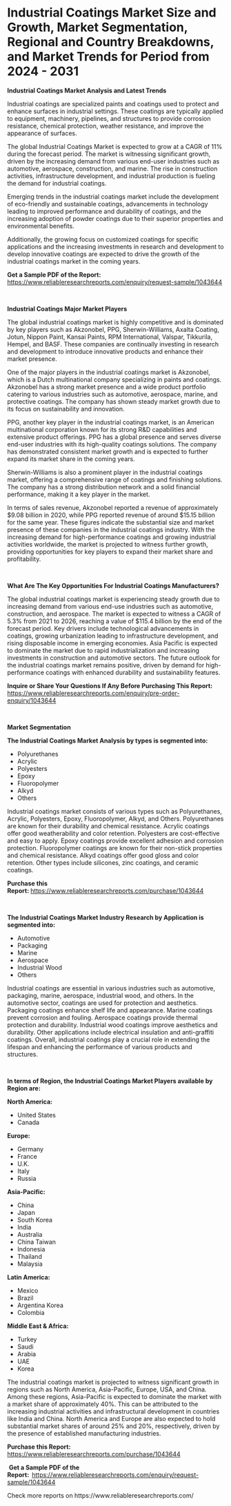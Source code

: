 <p><h1>Industrial Coatings Market Size and Growth, Market Segmentation, Regional and Country Breakdowns, and Market Trends for Period from 2024 -  2031</h1></p><p><strong>Industrial Coatings Market Analysis and Latest Trends</strong></p>
<p><p>Industrial coatings are specialized paints and coatings used to protect and enhance surfaces in industrial settings. These coatings are typically applied to equipment, machinery, pipelines, and structures to provide corrosion resistance, chemical protection, weather resistance, and improve the appearance of surfaces.</p><p>The global Industrial Coatings Market is expected to grow at a CAGR of 11% during the forecast period. The market is witnessing significant growth, driven by the increasing demand from various end-user industries such as automotive, aerospace, construction, and marine. The rise in construction activities, infrastructure development, and industrial production is fueling the demand for industrial coatings.</p><p>Emerging trends in the industrial coatings market include the development of eco-friendly and sustainable coatings, advancements in technology leading to improved performance and durability of coatings, and the increasing adoption of powder coatings due to their superior properties and environmental benefits.</p><p>Additionally, the growing focus on customized coatings for specific applications and the increasing investments in research and development to develop innovative coatings are expected to drive the growth of the industrial coatings market in the coming years.</p></p>
<p><strong>Get a Sample PDF of the Report:&nbsp;</strong> <a href="https://www.reliableresearchreports.com/enquiry/request-sample/1043644">https://www.reliableresearchreports.com/enquiry/request-sample/1043644</a></p>
<p>&nbsp;</p>
<p><strong>Industrial Coatings Major Market Players</strong></p>
<p><p>The global industrial coatings market is highly competitive and is dominated by key players such as Akzonobel, PPG, Sherwin-Williams, Axalta Coating, Jotun, Nippon Paint, Kansai Paints, RPM International, Valspar, Tikkurila, Hempel, and BASF. These companies are continually investing in research and development to introduce innovative products and enhance their market presence.</p><p>One of the major players in the industrial coatings market is Akzonobel, which is a Dutch multinational company specializing in paints and coatings. Akzonobel has a strong market presence and a wide product portfolio catering to various industries such as automotive, aerospace, marine, and protective coatings. The company has shown steady market growth due to its focus on sustainability and innovation.</p><p>PPG, another key player in the industrial coatings market, is an American multinational corporation known for its strong R&D capabilities and extensive product offerings. PPG has a global presence and serves diverse end-user industries with its high-quality coatings solutions. The company has demonstrated consistent market growth and is expected to further expand its market share in the coming years.</p><p>Sherwin-Williams is also a prominent player in the industrial coatings market, offering a comprehensive range of coatings and finishing solutions. The company has a strong distribution network and a solid financial performance, making it a key player in the market.</p><p>In terms of sales revenue, Akzonobel reported a revenue of approximately $9.08 billion in 2020, while PPG reported revenue of around $15.15 billion for the same year. These figures indicate the substantial size and market presence of these companies in the industrial coatings industry. With the increasing demand for high-performance coatings and growing industrial activities worldwide, the market is projected to witness further growth, providing opportunities for key players to expand their market share and profitability.</p></p>
<p>&nbsp;</p>
<p><strong>What Are The Key Opportunities For Industrial Coatings Manufacturers?</strong></p>
<p><p>The global industrial coatings market is experiencing steady growth due to increasing demand from various end-use industries such as automotive, construction, and aerospace. The market is expected to witness a CAGR of 5.3% from 2021 to 2026, reaching a value of $115.4 billion by the end of the forecast period. Key drivers include technological advancements in coatings, growing urbanization leading to infrastructure development, and rising disposable income in emerging economies. Asia Pacific is expected to dominate the market due to rapid industrialization and increasing investments in construction and automotive sectors. The future outlook for the industrial coatings market remains positive, driven by demand for high-performance coatings with enhanced durability and sustainability features.</p></p>
<p><strong>Inquire or Share Your Questions If Any Before Purchasing This Report:</strong> <a href="https://www.reliableresearchreports.com/enquiry/pre-order-enquiry/1043644">https://www.reliableresearchreports.com/enquiry/pre-order-enquiry/1043644</a></p>
<p>&nbsp;</p>
<p><strong>Market Segmentation</strong></p>
<p><strong>The Industrial Coatings Market Analysis by types is segmented into:</strong></p>
<p><ul><li>Polyurethanes</li><li>Acrylic</li><li>Polyesters</li><li>Epoxy</li><li>Fluoropolymer</li><li>Alkyd</li><li>Others</li></ul></p>
<p><p>Industrial coatings market consists of various types such as Polyurethanes, Acrylic, Polyesters, Epoxy, Fluoropolymer, Alkyd, and Others. Polyurethanes are known for their durability and chemical resistance. Acrylic coatings offer good weatherability and color retention. Polyesters are cost-effective and easy to apply. Epoxy coatings provide excellent adhesion and corrosion protection. Fluoropolymer coatings are known for their non-stick properties and chemical resistance. Alkyd coatings offer good gloss and color retention. Other types include silicones, zinc coatings, and ceramic coatings.</p></p>
<p><strong>Purchase this Report:&nbsp;</strong><a href="https://www.reliableresearchreports.com/purchase/1043644">https://www.reliableresearchreports.com/purchase/1043644</a></p>
<p>&nbsp;</p>
<p><strong>The Industrial Coatings Market Industry Research by Application is segmented into:</strong></p>
<p><ul><li>Automotive</li><li>Packaging</li><li>Marine</li><li>Aerospace</li><li>Industrial Wood</li><li>Others</li></ul></p>
<p><p>Industrial coatings are essential in various industries such as automotive, packaging, marine, aerospace, industrial wood, and others. In the automotive sector, coatings are used for protection and aesthetics. Packaging coatings enhance shelf life and appearance. Marine coatings prevent corrosion and fouling. Aerospace coatings provide thermal protection and durability. Industrial wood coatings improve aesthetics and durability. Other applications include electrical insulation and anti-graffiti coatings. Overall, industrial coatings play a crucial role in extending the lifespan and enhancing the performance of various products and structures.</p></p>
<p>&nbsp;</p>
<p><strong>In terms of Region, the Industrial Coatings Market Players available by Region are:</strong></p>
<p>
    <p> <strong> North America: </strong>
        <ul>
            <li>United States</li>
            <li>Canada</li>
        </ul>
        </p> 
    <p> <strong> Europe: </strong>
        <ul>
            <li>Germany</li>
            <li>France</li>
            <li>U.K.</li>
            <li>Italy</li>
            <li>Russia</li>
        </ul>
        </p> 
    <p> <strong> Asia-Pacific: </strong>
        <ul>
            <li>China</li>
            <li>Japan</li>
            <li>South Korea</li>
            <li>India</li>
            <li>Australia</li>
            <li>China Taiwan</li>
            <li>Indonesia</li>
            <li>Thailand</li>
            <li>Malaysia</li>
        </ul>
        </p> 
    <p> <strong> Latin America: </strong>
        <ul>
            <li>Mexico</li>
            <li>Brazil</li>
            <li>Argentina Korea</li>
            <li>Colombia</li>
        </ul>
        </p> 
    <p> <strong> Middle East & Africa: </strong>
        <ul>
            <li>Turkey</li>
            <li>Saudi</li>
            <li>Arabia</li>
            <li>UAE</li>
            <li>Korea</li>
        </ul>
    </p>
    </p>
<p><p>The industrial coatings market is projected to witness significant growth in regions such as North America, Asia-Pacific, Europe, USA, and China. Among these regions, Asia-Pacific is expected to dominate the market with a market share of approximately 40%. This can be attributed to the increasing industrial activities and infrastructural development in countries like India and China. North America and Europe are also expected to hold substantial market shares of around 25% and 20%, respectively, driven by the presence of established manufacturing industries.</p></p>
<p><strong>Purchase this Report: </strong><a href="https://www.reliableresearchreports.com/purchase/1043644">https://www.reliableresearchreports.com/purchase/1043644</a></p>
<p>&nbsp;<strong>Get a Sample PDF of the Report:&nbsp;&nbsp;</strong><a href="https://www.reliableresearchreports.com/enquiry/request-sample/1043644">https://www.reliableresearchreports.com/enquiry/request-sample/1043644</a></p>
<p><strong></strong></p>
<p>Check more reports on https://www.reliableresearchreports.com/</p>